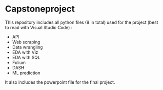 # Capstoneproject

This repository  includes all python files (8 in total) used for the project (best to read with Visual Studio Code) :
- API
- Web scraping
- Data wrangling
- EDA with Viz
- EDA with SQL
- Folium
- DASH
- ML prediction

It also includes the powerpoint file for the final project.
